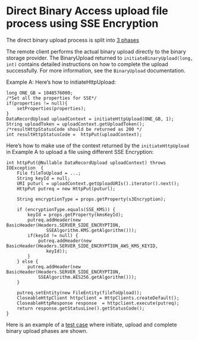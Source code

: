 <!--
   Licensed to the Apache Software Foundation (ASF) under one or more
   contributor license agreements.  See the NOTICE file distributed with
   this work for additional information regarding copyright ownership.
   The ASF licenses this file to You under the Apache License, Version 2.0
   (the "License"); you may not use this file except in compliance with
   the License.  You may obtain a copy of the License at

       http://www.apache.org/licenses/LICENSE-2.0

   Unless required by applicable law or agreed to in writing, software
   distributed under the License is distributed on an "AS IS" BASIS,
   WITHOUT WARRANTIES OR CONDITIONS OF ANY KIND, either express or implied.
   See the License for the specific language governing permissions and
   limitations under the License.
  -->

# Direct Binary Access upload file process using SSE Encryption

The direct binary upload process is split into [3 phases](direct-binary-access.html)

The remote client performs the actual binary upload directly to the binary storage provider. The BinaryUpload returned  to `initiateBinaryUpload(long, int)` contains detailed instructions on how to complete the upload successfully. For more information, see the `BinaryUpload` documentation.

Example A: Here’s how to initiateHttpUpload:
```
long ONE_GB = 1048576000;
/*Set all the properties for SSE*/
if(properties != null){
    setProperties(properties);
}
DataRecordUpload uploadContext = initiateHttpUpload(ONE_GB, 1);
String uploadToken = uploadContext.getUploadToken();
/*resultHttpStatusCode should be returned as 200 */
int resultHttpStatusCode =  httpPut(uploadContext);
```

Here’s how to make use of the context returned by the `initiateHttpUpload` in Example A to upload a file using different SSE Encryption:
```
int httpPut(@Nullable DataRecordUpload uploadContext) throws IOException  {
    File fileToUpload = ...;
    String keyId = null;
    URI puturl = uploadContext.getUploadURIs().iterator().next();
    HttpPut putreq = new HttpPut(puturl);

    String encryptionType = props.getProperty(s3Encryption);

    if (encryptionType.equals(SSE_KMS)) {
        keyId = props.getProperty(kmsKeyId);
        putreq.addHeader(new BasicHeader(Headers.SERVER_SIDE_ENCRYPTION,
               SSEAlgorithm.KMS.getAlgorithm()));
        if(keyId != null) {
            putreq.addHeader(new BasicHeader(Headers.SERVER_SIDE_ENCRYPTION_AWS_KMS_KEYID,
               keyId));
        }
    } else {
        putreq.addHeader(new BasicHeader(Headers.SERVER_SIDE_ENCRYPTION,
            SSEAlgorithm.AES256.getAlgorithm()));
    }

    putreq.setEntity(new FileEntity(fileToUpload));
    CloseableHttpClient httpclient = HttpClients.createDefault();
    CloseableHttpResponse response  = httpclient.execute(putreq);
    return response.getStatusLine().getStatusCode();
}
```

Here is an example of a [test case](https://github.com/apache/jackrabbit-oak/blob/5f89d905e96de6f9bb9314a08529e262607ba406/oak-blob-cloud/src/test/java/org/apache/jackrabbit/oak/blob/cloud/s3/TestS3Ds.java#L180) where initiate, upload and complete binary upload phases are shown.